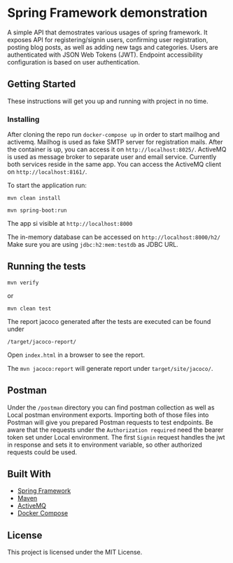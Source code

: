 # Spring Framework demonstration

A simple API that demostrates various usages of spring framework. It exposes API for registering/signin users,
confirming user registration, posting blog posts, as well as adding new tags and categories.
Users are authenticated with JSON Web Tokens (JWT).
Endpoint accessibility configuration is based on user authentication.

## Getting Started

These instructions will get you up and running with project in no time.

### Installing

After cloning the repo run `docker-compose up` in order to start mailhog and activemq. Mailhog is used as fake SMTP server for registration mails. After the container is up, you can access it on `http://localhost:8025/`. ActiveMQ is used as message broker to separate user and email service. Currently both services reside in the same app. You can access the ActiveMQ client on `http://localhost:8161/`.

To start the application run:

```
mvn clean install

mvn spring-boot:run
```

The app si visible at `http://localhost:8000`

The in-memory database can be accessed on `http://localhost:8000/h2/`
Make sure you are using `jdbc:h2:mem:testdb` as JDBC URL.

## Running the tests

```
mvn verify
```
or
```
mvn clean test
```

The report jacoco generated after the tests are executed can be found under
```
/target/jacoco-report/
```
Open `index.html` in a browser to see the report.

The `mvn jacoco:report` will generate report under `target/site/jacoco/`.

## Postman

Under the `/postman` directory you can find postman collection as well as Local postman environment exports.
Importing both of those files into Postman will give you prepared Postman requests to test endpoints.
Be aware that the requests under the `Authorization required` need the bearer token set under Local environment. The
first `Signin` request handles the jwt in response and sets it to environment variable, so other authorized requests
could be used.

## Built With

* [Spring Framework](https://spring.io/)
* [Maven](https://maven.apache.org/)
* [ActiveMQ](https://activemq.apache.org/)
* [Docker Compose](https://docs.docker.com/compose/)

## License

This project is licensed under the MIT License.
